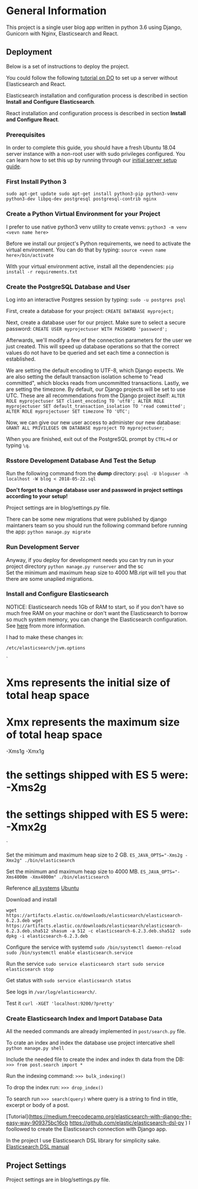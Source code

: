 # General Information

This project is a single user blog app written in python 3.6 using Django, Gunicorn with Nginx, Elasticsearch and React.

## Deployment

Below is a set of instructions to deploy the project.

You could follow the following [tutorial on DO](https://www.digitalocean.com/community/tutorials/how-to-set-up-django-with-postgres-nginx-and-gunicorn-on-ubuntu-16-04) to set up a server without Elasticsearch and React.

Elasticsearch installation and configuration process is described in section **Install and Configure Elasticsearch**.

React installation and configuration process is described in section **Install and Configure React**.

### Prerequisites

In order to complete this guide, you should have a fresh Ubuntu 18.04 server instance with a non-root user with sudo privileges configured. You can learn how to set this up by running through our [initial server setup guide](https://www.digitalocean.com/community/tutorials/initial-server-setup-with-ubuntu-18-04).

### First Install Python 3

`
sudo apt-get update
sudo apt-get install python3-pip python3-venv python3-dev libpq-dev postgresql postgresql-contrib nginx
`

### Create a Python Virtual Environment for your Project

I prefer to use native python3 venv utility to create venvs:
`python3 -m venv <vevn name here>`

Before we install our project's Python requirements, we need to activate the virtual environment. You can do that by typing:
`source <vevn name here>/bin/activate`

With your virtual environment active, install all the dependencies:
`pip install -r requirements.txt`

### Create the PostgreSQL Database and User

Log into an interactive Postgres session by typing:
`sudo -u postgres psql`

First, create a database for your project:
`CREATE DATABASE myproject;`

Next, create a database user for our project. Make sure to select a secure password:
`CREATE USER myprojectuser WITH PASSWORD 'password';`

Afterwards, we'll modify a few of the connection parameters for the user we just created. This will speed up database operations so that the correct values do not have to be queried and set each time a connection is established.

We are setting the default encoding to UTF-8, which Django expects. We are also setting the default transaction isolation scheme to "read committed", which blocks reads from uncommitted transactions. Lastly, we are setting the timezone. By default, our Django projects will be set to use UTC. These are all recommendations from the Django project itself:
`ALTER ROLE myprojectuser SET client_encoding TO 'utf8';
ALTER ROLE myprojectuser SET default_transaction_isolation TO 'read committed';
ALTER ROLE myprojectuser SET timezone TO 'UTC';`

Now, we can give our new user access to administer our new database:
`GRANT ALL PRIVILEGES ON DATABASE myproject TO myprojectuser;`

When you are finished, exit out of the PostgreSQL prompt by `CTRL+d` or typing `\q`.


### Rsstore Development Database And Test the Setup

Run the following command from the **dump** directory:
`psql -U bloguser -h localhost -W blog < 2018-05-22.sql`

**Don't forget to change database user and password in project settings according to your setup!**

Project settings are in blog/settings.py file.

There can be some new migrations that were published by django maintaners team so you should run the following command before running the app:
`python manage.py migrate`

### Run Development Server

Anyway, if you deploy for development needs you can try run in your project directory
`python manage.py runserver`
and the sc	
Set the minimum and maximum heap size to 4000 MB.ript will tell you that there are some unaplied migrations.

### Install and Configure Elasticsearch


NOTICE:
Elasticsearch needs 1Gb of RAM to start, so if you don't have so much free RAM on your machine or don't want the Elasticsearch to borrow so much system memory, you can change the Elasticsearch configuration. See [here](https://www.elastic.co/guide/en/elasticsearch/reference/current/heap-size.html) from more information.

I had to make these changes in:

`/etc/elasticsearch/jvm.options`

`
# Xms represents the initial size of total heap space
# Xmx represents the maximum size of total heap space

-Xms1g 
-Xmx1g 
# the settings shipped with ES 5 were: -Xms2g
# the settings shipped with ES 5 were: -Xmx2g
`

Set the minimum and maximum heap size to 2 GB.
`ES_JAVA_OPTS="-Xms2g -Xmx2g" ./bin/elasticsearch`
	
Set the minimum and maximum heap size to 4000 MB.
`ES_JAVA_OPTS="-Xms4000m -Xmx4000m" ./bin/elasticsearch`


Reference
[all systems](https://www.elastic.co/guide/en/elasticsearch/reference/current/install-elasticsearch.html)
[Ubuntu](https://www.elastic.co/guide/en/elasticsearch/reference/current/deb.html)

Download and install

`
wget https://artifacts.elastic.co/downloads/elasticsearch/elasticsearch-6.2.3.deb
wget https://artifacts.elastic.co/downloads/elasticsearch/elasticsearch-6.2.3.deb.sha512
shasum -a 512 -c elasticsearch-6.2.3.deb.sha512 
sudo dpkg -i elasticsearch-6.2.3.deb
`

Configure the service with systemd
`
sudo /bin/systemctl daemon-reload
sudo /bin/systemctl enable elasticsearch.service
`

Run the service
`
sudo service elasticsearch start
sudo service elasticsearch stop
`

Get status with
`
sudo service elasticsearch status
`

See logs in `/var/log/elasticsearch/`.

Test it
`
curl -XGET 'localhost:9200/?pretty'
`

### Create Elasticsearch Index and Import Database Data

All the needed commands are already implemented in `post/search.py` file.


To crate an index and index the database use project intercative shell
`python manage.py shell`

Include the needed file to create the index and index th data from the DB:
`>>> from post.search import *`

Run the indexing command:
`>>> bulk_indexing()`

To drop the index run:
`>>> drop_index()`

To search run
`>>> search(query)`
where query is a string to find in title, excerpt or body of a post.


[Tutorial](https://medium.freecodecamp.org/elasticsearch-with-django-the-easy-way-909375bc16cb
https://github.com/elastic/elasticsearch-dsl-py
) I foollowed to create the Elasticsearch connection with Django app.

In the project I use Elasticsearch DSL library for simplicity sake.
[Elasticsearch DSL manual](https://elasticsearch-dsl.readthedocs.io/en/latest/)

## Project Settings

Project settings are in blog/settings.py file.


